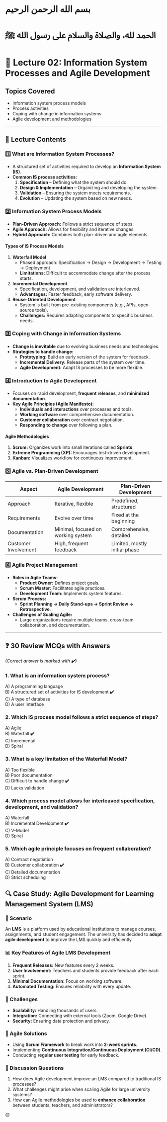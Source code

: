# بسم الله الرحمن الرحيم
# الحمد لله، والصلاة والسلام على رسول الله ﷺ

# 📘 Lecture 02: Information System Processes and Agile Development

## **Topics Covered**
- Information system process models  
- Process activities  
- Coping with change in information systems  
- Agile development and methodologies  

---

## **📖 Lecture Contents**

### **1️⃣ What are Information System Processes?**
- A structured set of activities required to develop an **Information System (IS)**.
- **Common IS process activities:**
  1. **Specification** – Defining what the system should do.
  2. **Design & Implementation** – Organizing and developing the system.
  3. **Validation** – Ensuring the system meets requirements.
  4. **Evolution** – Updating the system based on new needs.

### **2️⃣ Information System Process Models**
- **Plan-Driven Approach:** Follows a strict sequence of steps.
- **Agile Approach:** Allows for flexibility and iterative changes.
- **Hybrid Approach:** Combines both plan-driven and agile elements.

#### **Types of IS Process Models**
1. **Waterfall Model**  
   - Phased approach: Specification → Design → Development → Testing → Deployment  
   - **Limitations:** Difficult to accommodate change after the process starts.  
2. **Incremental Development**  
   - Specification, development, and validation are interleaved.  
   - **Advantages:** Faster feedback, early software delivery.  
3. **Reuse-Oriented Development**  
   - System is built from pre-existing components (e.g., APIs, open-source tools).  
   - **Challenges:** Requires adapting components to specific business needs.

### **3️⃣ Coping with Change in Information Systems**
- **Change is inevitable** due to evolving business needs and technologies.
- **Strategies to handle change:**
  - **Prototyping:** Build an early version of the system for feedback.
  - **Incremental Delivery:** Release parts of the system over time.
  - **Agile Development:** Adapt IS processes to be more flexible.

### **4️⃣ Introduction to Agile Development**
- Focuses on rapid development, **frequent releases**, and **minimized documentation**.
- **Key Agile Principles (Agile Manifesto):**
  - **Individuals and interactions** over processes and tools.
  - **Working software** over comprehensive documentation.
  - **Customer collaboration** over contract negotiation.
  - **Responding to change** over following a plan.

#### **Agile Methodologies**
1. **Scrum:** Organizes work into small iterations called **Sprints**.
2. **Extreme Programming (XP):** Encourages test-driven development.
3. **Kanban:** Visualizes workflow for continuous improvement.

### **5️⃣ Agile vs. Plan-Driven Development**
| Aspect         | Agile Development | Plan-Driven Development |
|---------------|------------------|------------------------|
| Approach     | Iterative, flexible | Predefined, structured |
| Requirements | Evolve over time | Fixed at the beginning |
| Documentation | Minimal, focused on working system | Comprehensive, detailed |
| Customer Involvement | High, frequent feedback | Limited, mostly initial phase |

### **6️⃣ Agile Project Management**
- **Roles in Agile Teams:**
  - **Product Owner:** Defines project goals.
  - **Scrum Master:** Facilitates agile practices.
  - **Development Team:** Implements system features.
- **Scrum Process:**
  - **Sprint Planning → Daily Stand-ups → Sprint Review → Retrospective**.
- **Challenges of Scaling Agile:**
  - Large organizations require multiple teams, cross-team collaboration, and documentation.

---

## **❓ 30 Review MCQs with Answers**
_(Correct answer is marked with **✔️**)_

### **1. What is an information system process?**
A) A programming language  
B) A structured set of activities for IS development **✔️**  
C) A type of database  
D) A user interface  

### **2. Which IS process model follows a strict sequence of steps?**
A) Agile  
B) Waterfall **✔️**  
C) Incremental  
D) Spiral  

### **3. What is a key limitation of the Waterfall Model?**
A) Too flexible  
B) Poor documentation  
C) Difficult to handle change **✔️**  
D) Lacks validation  

### **4. Which process model allows for interleaved specification, development, and validation?**
A) Waterfall  
B) Incremental Development **✔️**  
C) V-Model  
D) Spiral  

### **5. Which agile principle focuses on frequent collaboration?**
A) Contract negotiation  
B) Customer collaboration **✔️**  
C) Detailed documentation  
D) Strict scheduling  

## **🔍 Case Study: Agile Development for Learning Management System (LMS)**

### **📌 Scenario**
An **LMS** is a platform used by educational institutions to manage courses, assignments, and student engagement. The university has decided to **adopt agile development** to improve the LMS quickly and efficiently.

### **📊 Key Features of Agile LMS Development**
1. **Frequent Releases:** New features every 2 weeks.
2. **User Involvement:** Teachers and students provide feedback after each sprint.
3. **Minimal Documentation:** Focus on working software.
4. **Automated Testing:** Ensures reliability with every update.

### **📌 Challenges**
- **Scalability:** Handling thousands of users.
- **Integration:** Connecting with external tools (Zoom, Google Drive).
- **Security:** Ensuring data protection and privacy.

### **📌 Agile Solutions**
- Using **Scrum Framework** to break work into **2-week sprints**.
- Implementing **Continuous Integration/Continuous Deployment (CI/CD)**.
- Conducting **regular user testing** for early feedback.

### **📌 Discussion Questions**
1. How does Agile development improve an LMS compared to traditional IS processes?
2. What challenges might arise when scaling Agile for large university systems?
3. How can Agile methodologies be used to **enhance collaboration** between students, teachers, and administrators?

😊
